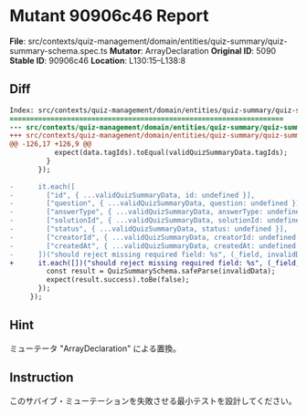 # Mutant 90906c46 Report

**File**: src/contexts/quiz-management/domain/entities/quiz-summary/quiz-summary-schema.spec.ts
**Mutator**: ArrayDeclaration
**Original ID**: 5090
**Stable ID**: 90906c46
**Location**: L130:15–L138:8

## Diff

```diff
Index: src/contexts/quiz-management/domain/entities/quiz-summary/quiz-summary-schema.spec.ts
===================================================================
--- src/contexts/quiz-management/domain/entities/quiz-summary/quiz-summary-schema.spec.ts	original
+++ src/contexts/quiz-management/domain/entities/quiz-summary/quiz-summary-schema.spec.ts	mutated #5090
@@ -126,17 +126,9 @@
           expect(data.tagIds).toEqual(validQuizSummaryData.tagIds);
         }
       });
 
-      it.each([
-        ["id", { ...validQuizSummaryData, id: undefined }],
-        ["question", { ...validQuizSummaryData, question: undefined }],
-        ["answerType", { ...validQuizSummaryData, answerType: undefined }],
-        ["solutionId", { ...validQuizSummaryData, solutionId: undefined }],
-        ["status", { ...validQuizSummaryData, status: undefined }],
-        ["creatorId", { ...validQuizSummaryData, creatorId: undefined }],
-        ["createdAt", { ...validQuizSummaryData, createdAt: undefined }],
-      ])("should reject missing required field: %s", (_field, invalidData) => {
+      it.each([])("should reject missing required field: %s", (_field, invalidData) => {
         const result = QuizSummarySchema.safeParse(invalidData);
         expect(result.success).toBe(false);
       });
     });
```

## Hint

ミューテータ "ArrayDeclaration" による置換。

## Instruction

このサバイブ・ミューテーションを失敗させる最小テストを設計してください。
